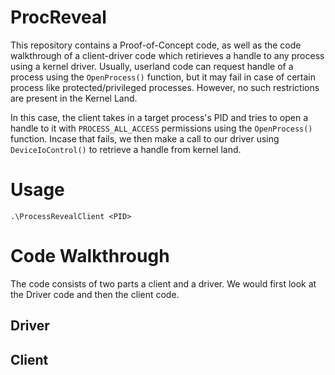 # ProcReveal 
This repository contains a Proof-of-Concept code, as well as the code walkthrough of a client-driver code which retirieves a handle to any process using a kernel driver. Usually, userland code can request handle of a process using the `OpenProcess()` function, but it may fail in case of certain process like protected/privileged processes. However, no such restrictions are present in the Kernel Land. 

In this case, the client takes in a target process's PID and tries to open a handle to it with `PROCESS_ALL_ACCESS` permissions using the `OpenProcess()` function. Incase that fails, we then make a call to our driver using `DeviceIoControl()` to retrieve a handle from kernel land. 

# Usage 

```
.\ProcessRevealClient <PID>
```

# Code Walkthrough

The code consists of two parts a client and a driver. We would first look at the Driver code and then the client code.

## Driver

## Client 
